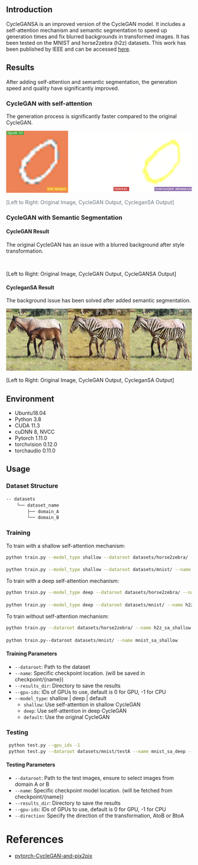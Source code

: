 
## Introduction
CycleGANSA is an improved version of the CycleGAN model. It includes a self-attention mechanism and semantic segmentation to speed up generation times and fix blurred backgrounds in transformed images. It has been tested on the MNIST and horse2zebra (h2z) datasets.
This work has been published by IEEE and can be accessed [here](https://ieeexplore.ieee.org/document/10361163).


## Results
After adding self-attention and semantic segmentation, the generation speed and quality have significantly improved.

### CycleGAN with self-attention
The generation process is significantly faster compared to the original CycleGAN.

<img src='images/1.png' width='600' title=''>

<span style="color: #6c757d;">[Left to Right: Original Image, CycleGAN Output, CycleganSA Output]</span>


####


### CycleGAN with Semantic Segmentation

#### CycleGAN Result
  The original CycleGAN has an issue with a blurred background after style transformation.

  <img src='images/horse2zebra.gif' width='600' title=''>

  [Left to Right: Original Image, CycleGAN Output, CycleGANSA Output]

#### CycleganSA Result
  The background issue has been solved after added semantic segmentation.

 <img src='images/n02381460_1920_real.png' width='600' title=''>

 [Left to Right: Original Image, CycleGAN Output, CycleganSA Output]

<!--  <img src='images/img_1.png' width='600' title=''> -->

## Environment
- Ubuntu18.04
- Python 3.8
- CUDA 11.3
- cuDNN 8, NVCC
- Pytorch 1.11.0
- torchvision 0.12.0
- torchaudio 0.11.0


## Usage

### Dataset Structure
```bash
-- datasets
    └── dataset_name
        ├── domain_A
        └── domain_B
```

### Training
To train with a shallow self-attention mechanism:

```bash
python train.py --model_type shallow --dataroot datasets/horse2zebra/ --name h2z_sa_shallow

python train.py --model_type shallow --dataroot datasets/mnist/ --name mnist_sa_shallow
```

To train with a deep self-attention mechanism:
```bash
python train.py --model_type deep --dataroot datasets/horse2zebra/ --name h2z_sa_deep --gpu 0

python train.py --model_type deep --dataroot datasets/mnist/ --name h2z_sa_deep
```

To train without self-attention mechanism:
```bash
python train.py --dataroot datasets/horse2zebra/ --name h2z_sa_shallow

python train.py--dataroot datasets/mnist/ --name mnist_sa_shallow
```

#### Training Parameters
- `--dataroot`: Path to the dataset
- `--name`: Specific checkpoint location. (will be saved in checkpoint/{name})
- `--results_dir`: Directory to save the results
- `--gpu-ids`: IDs of GPUs to use, default is 0 for GPU, -1 for CPU
- `--model_type`: shallow | deep | default
    - `shallow`: Use self-attention in shallow CycleGAN
    - `deep`: Use self-attention in deep CycleGAN
    - `default`: Use the original CycleGAN


### Testing
```bash
 python test.py --gpu_ids -1
 python test.py --dataroot datasets/mnist/testA --name mnist_sa_deep --results_dir output/mnist/sa_shallow --direction AtoB
```

#### Testing Parameters
- `--dataroot`: Path to the test images, ensure to select images from domain A or B
- `--name`: Specific checkpoint model location. (will be fetched from checkpoint/{name})
- `--results_dir`: Directory to save the results
- `--gpu-ids`: IDs of GPUs to use, default is 0 for GPU, -1 for CPU
- `--direction`: Specify the direction of the transformation, AtoB or BtoA



# References
  - [pytorch-CycleGAN-and-pix2pix](https://github.com/junyanz/pytorch-CycleGAN-and-pix2pix)





